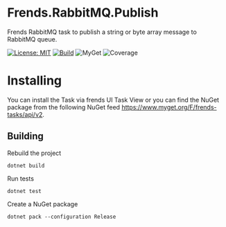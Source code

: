 # Frends.RabbitMQ.Publish
Frends RabbitMQ task to publish a string or byte array message to RabbitMQ queue.

[![License: MIT](https://img.shields.io/badge/License-MIT-green.svg)](https://opensource.org/licenses/MIT) 
[![Build](https://github.com/FrendsPlatform/Frends.RabbitMQ/actions/workflows/Publish_build_and_test_on_main.yml/badge.svg)](https://github.com/FrendsPlatform/Frends.RabbitMQ/actions)
![MyGet](https://img.shields.io/myget/frends-tasks/v/Frends.RabbitMQ.Publish)
![Coverage](https://app-github-custom-badges.azurewebsites.net/Badge?key=FrendsPlatform/Frends.RabbitMQ/Frends.RabbitMQ.Publish|main)

# Installing

You can install the Task via frends UI Task View or you can find the NuGet package from the following NuGet feed https://www.myget.org/F/frends-tasks/api/v2.

## Building

Rebuild the project

`dotnet build`

Run tests

`dotnet test`

Create a NuGet package

`dotnet pack --configuration Release`